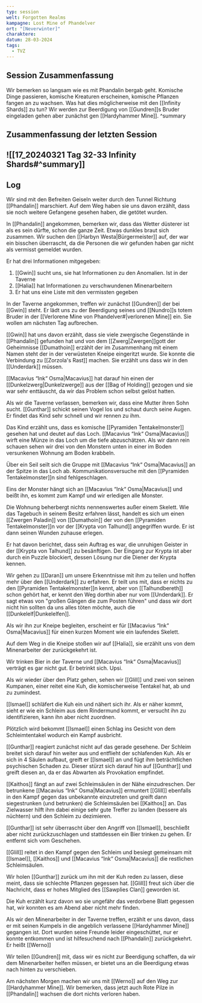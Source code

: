 ```yaml
---
typ: session
welt: Forgotten Realms
kampagne: Lost Mine of Phandelver
ort: "[Neverwinter]"
charaktere: 
datum: 28-03-2024
tags:
  - TVZ
---
```

## Session Zusammenfassung

Wir bemerken so langsam wie es mit Phandalin bergab geht. Komische Dinge passieren, komische Kreaturen erscheinen, komische Pflanzen fangen an zu wachsen. Was hat dies möglicherweise mit den [[Infinity Shards]] zu tun? Wir werden zur Beerdigung von [[Gundren]]s Bruder eingeladen gehen aber zunächst gen [[Hardyhammer Mine]].
^summary

## Zusammenfassung der letzten Session

![[17_20240321 Tag 32-33 Infinity Shards#^summary]]
---

## Log

Wir sind mit den Befreiten Geiseln weiter durch den Tunnel Richtung [[Phandalin]] marschiert. Auf dem Weg haben sie uns davon erzählt, dass sie noch weitere Gefangene gesehen haben, die getötet wurden.

In [[Phandalin]] angekommen, bemerken wir, dass das Wetter düsterer ist als es sein dürfte, schon die ganze Zeit. Etwas dunkles braut sich zusammen. Wir suchen den [[Harbyn Westa|Bürgermeister]] auf, der war ein bisschen überrascht, da die Personen die wir gefunden haben gar nicht als vermisst gemeldet wurden.

Er hat drei Informationen mitgegeben:
1. [[Gwin]] sucht uns, sie hat Informationen zu den Anomalien. Ist in der Taverne
2. [[Halia]] hat Informationen zu verschwundenen Minenarbeitern
3. Er hat uns eine Liste mit den vermissten gegeben

In der Taverne angekommen, treffen wir zunächst [[Gundren]] der bei [[Gwin]] steht. Er lädt uns zu der Beerdigung seines und [[Nundro]]s totem Bruder in der [[Verlorene Mine von Phandelver#|verlorenen Mine]] ein. Sie wollen am nächsten Tag aufbrechen.

[[Gwin]] hat uns davon erzählt, dass sie viele zwergische Gegenstände in [[Phandalin]] gefunden hat und von dem [[Zwerg|Zwergen]]gott der Geheimnisse [[Dumathoin]] erzählt der im Zusammenhang mit einem Namen steht der in der verwüsteten Kneipe eingeritzt wurde. Sie konnte die Verbindung zu [[Zorzola's Rast]] machen. Sie erzählt uns dass wir in den [[Underdark]] müssen.

[[Macavius “Ink“ Osma|Macavius]] hat darauf hin einen der [[Dunkelzwerg|Dunkelzwerge]] aus der [[Bag of Holding]] gezogen und sie war sehr enttäuscht, da wir das Problem schon selbst gelöst hatten.

Als wir die Taverne verlassen, bemerken wir, dass eine Mutter ihren Sohn sucht. [[Gunthar]] schickt seinen Vogel los und schaut durch seine Augen. Er findet das Kind sehr schnell und wir rennen zu ihm.

Das Kind erzählt uns, dass es komische [[Pyramiden Tentakelmonster]] gesehen hat und deutet auf das Loch. [[Macavius “Ink“ Osma|Macavius]] wirft eine Münze in das Loch um die tiefe abzuschätzen. Als wir dann rein schauen sehen wir drei von den Monstern unten in einer im Boden versunkenen Wohnung am Boden krabbeln.

Über ein Seil seilt sich die Gruppe mit [[Macavius “Ink“ Osma|Macavius]] an der Spitze in das Loch ab. Kommunikationsversuche mit den [[Pyramiden Tentakelmonster]]n sind fehlgeschlagen.

Eins der Monster hängt sich an [[Macavius “Ink“ Osma|Macavius]] und beißt ihn, es kommt zum Kampf und wir erledigen alle Monster.

Die Wohnung beherbergt nichts nennenswertes außer einem Skelett. Wie das Tagebuch in seinem Besitz erfahren lässt, handelt es sich um einen [[Zwergen Paladin]] von [[Dumathoin]] der von den [[Pyramiden Tentakelmonster]]n vor der [[Krypta von Talhund]] angegriffen wurde. Er ist dann seinen Wunden zuhause erlegen.

Er hat davon berichtet, dass sein Auftrag es war, die unruhigen Geister in der [[Krypta von Talhund]] zu besänftigen. Der Eingang zur Krypta ist aber durch ein Puzzle blockiert, dessen Lösung nur die Diener der Krypta kennen.

Wir gehen zu [[Daran]] um unsere Erkenntnisse mit ihm zu teilen und hoffen mehr über den [[Underdark]] zu erfahren. Er teilt uns mit, dass er nichts zu den [[Pyramiden Tentakelmonster]]n kennt, aber von [[Talhundbereth]] schon gehört hat, er kennt den Weg dorthin aber nur vom [[Underdark]]. Er sagt etwas von "großen Gängen die zum Posten führen" und dass wir dort nicht hin sollten da uns alles töten möchte, auch die [[Dunkelelf|Dunkelelfen]].

Als wir ihn zur Kneipe begleiten, erscheint er für [[Macavius “Ink“ Osma|Macavius]] für einen kurzen Moment wie ein laufendes Skelett.

Auf dem Weg in die Kneipe stoßen wir auf [[Halia]], sie erzählt uns von dem Minenarbeiter der zurückgekehrt ist.

Wir trinken Bier in der Taverne und [[Macavius “Ink“ Osma|Macavius]] verträgt es gar nicht gut. Er betrinkt sich. Upsi.

Als wir wieder über den Platz gehen, sehen wir [[Glill]] und zwei von seinen Kumpanen, einer reitet eine Kuh, die komischerweise Tentakel hat, ab und zu zumindest.

[[Ismael]] schläfert die Kuh ein und nähert sich ihr. Als er näher kommt, sieht er wie ein Schleim aus dem Rindermund kommt, er versucht ihn zu identifizieren, kann ihn aber nicht zuordnen.

Plötzlich wird bekommt [[Ismael]] einen Schlag ins Gesicht von dem Schleimtentakel wodurch ein Kampf ausbricht.

[[Gunthar]] reagiert zunächst nicht auf das gerade gesehene. Der Schleim breitet sich darauf hin weiter aus und entflieht der schlafenden Kuh. Als er sich in 4 Säulen aufbaut, greift er [[Ismael]] an und fügt ihm beträchtlichen psychischen Schaden zu. Dieser stürzt sich darauf hin auf [[Gunthar]] und greift diesen an, da er das Abwarten als Provokation empfindet.

[[Kaithos]] fängt an auf zwei Schleimsäulen in der Nähe einzudreschen. Der betrunkene [[Macavius “Ink“ Osma|Macavius]] ermuntert [[Glill]] ebenfalls in den Kampf gegen das unbekannte einzutreten und greift dann siegestrunken (und betrunken) die Schleimsäulen bei [[Kaithos]] an. Das Zielwasser hilft ihm dabei einige sehr gute Treffer zu landen (bessere als nüchtern) und den Schleim zu dezimieren.

[[Gunthar]] ist sehr überrascht über den Angriff von [[Ismael]], beschließt aber nicht zurückzuschlagen und stattdessen ein Bier trinken zu gehen. Er entfernt sich vom Geschehen.

[[Glill]] reitet in den Kampf gegen den Schleim und besiegt gemeinsam mit [[Ismael]], [[Kaithos]] und [[Macavius “Ink“ Osma|Macavius]] die restlichen Schleimsäulen.

Wir holen [[Gunthar]] zurück um ihn mit der Kuh reden zu lassen, diese meint, dass sie schlechte Pflanzen gegessen hat. [[Glill]] freut sich über die Nachricht, dass er hohes Mitglied des [[Sawplies Clan]] geworden ist.

Die Kuh erzählt kurz davon wo sie ungefähr das verdorbene Blatt gegessen hat, wir konnten es am Abend aber nicht mehr finden.

Als wir den Minenarbeiter in der Taverne treffen, erzählt er uns davon, dass er mit seinen Kumpels in die angeblich verlassene [[Hardyhammer Mine]] gegangen ist. Dort wurden seine Freunde leider eingeschüttet, nur er konnte entkommen und ist hilfesuchend nach [[Phandalin]] zurückgekehrt. Er heißt [[Werno]]

Wir teilen [[Gundren]] mit, dass wir es nicht zur Beerdigung schaffen, da wir dem Minenarbeiter helfen müssen, er bietet uns an die Beerdigung etwas nach hinten zu verschieben.

Am nächsten Morgen machen wir uns mit [[Werno]] auf den Weg zur [[Hardyhammer Mine]]. Wir bemerken, dass jetzt auch Rote Pilze in [[Phandalin]] wachsen die dort nichts verloren haben.